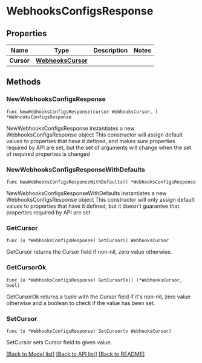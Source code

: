 # WebhooksConfigsResponse

## Properties

Name | Type | Description | Notes
------------ | ------------- | ------------- | -------------
**Cursor** | [**WebhooksCursor**](WebhooksCursor.md) |  | 

## Methods

### NewWebhooksConfigsResponse

`func NewWebhooksConfigsResponse(cursor WebhooksCursor, ) *WebhooksConfigsResponse`

NewWebhooksConfigsResponse instantiates a new WebhooksConfigsResponse object
This constructor will assign default values to properties that have it defined,
and makes sure properties required by API are set, but the set of arguments
will change when the set of required properties is changed

### NewWebhooksConfigsResponseWithDefaults

`func NewWebhooksConfigsResponseWithDefaults() *WebhooksConfigsResponse`

NewWebhooksConfigsResponseWithDefaults instantiates a new WebhooksConfigsResponse object
This constructor will only assign default values to properties that have it defined,
but it doesn't guarantee that properties required by API are set

### GetCursor

`func (o *WebhooksConfigsResponse) GetCursor() WebhooksCursor`

GetCursor returns the Cursor field if non-nil, zero value otherwise.

### GetCursorOk

`func (o *WebhooksConfigsResponse) GetCursorOk() (*WebhooksCursor, bool)`

GetCursorOk returns a tuple with the Cursor field if it's non-nil, zero value otherwise
and a boolean to check if the value has been set.

### SetCursor

`func (o *WebhooksConfigsResponse) SetCursor(v WebhooksCursor)`

SetCursor sets Cursor field to given value.



[[Back to Model list]](../README.md#documentation-for-models) [[Back to API list]](../README.md#documentation-for-api-endpoints) [[Back to README]](../README.md)


